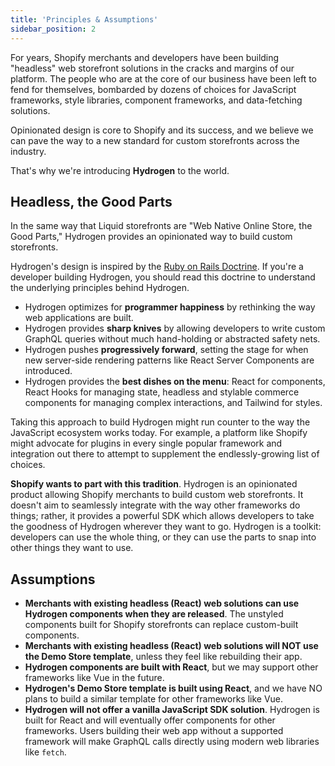 ```yaml
---
title: 'Principles & Assumptions'
sidebar_position: 2
---
```


For years, Shopify merchants and developers have been building "headless" web storefront solutions in the cracks and margins of our platform. The people who are at the core of our business have been left to fend for themselves, bombarded by dozens of choices for JavaScript frameworks, style libraries, component frameworks, and data-fetching solutions.

Opinionated design is core to Shopify and its success, and we believe we can pave the way to a new standard for custom storefronts across the industry.

That's why we're introducing **Hydrogen** to the world.

## Headless, the Good Parts

In the same way that Liquid storefronts are "Web Native Online Store, the Good Parts," Hydrogen provides an opinionated way to build custom storefronts.

Hydrogen's design is inspired by the [Ruby on Rails Doctrine](https://rubyonrails.org/doctrine/). If you're a developer building Hydrogen, you should read this doctrine to understand the underlying principles behind Hydrogen.

- Hydrogen optimizes for **programmer happiness** by rethinking the way web applications are built.
- Hydrogen provides **sharp knives** by allowing developers to write custom GraphQL queries without much hand-holding or abstracted safety nets.
- Hydrogen pushes **progressively forward**, setting the stage for when new server-side rendering patterns like React Server Components are introduced.
- Hydrogen provides the **best dishes on the menu**: React for components, React Hooks for managing state, headless and stylable commerce components for managing complex interactions, and Tailwind for styles.

Taking this approach to build Hydrogen might run counter to the way the JavaScript ecosystem works today. For example, a platform like Shopify might advocate for plugins in every single popular framework and integration out there to attempt to supplement the endlessly-growing list of choices.

**Shopify wants to part with this tradition**. Hydrogen is an opinionated product allowing Shopify merchants to build custom web storefronts. It doesn't aim to seamlessly integrate with the way other frameworks do things; rather, it provides a powerful SDK which allows developers to take the goodness of Hydrogen wherever they want to go. Hydrogen is a toolkit: developers can use the whole thing, or they can use the parts to snap into other things they want to use.

## Assumptions

- **Merchants with existing headless (React) web solutions can use Hydrogen components when they are released**. The unstyled components built for Shopify storefronts can replace custom-built components.
- **Merchants with existing headless (React) web solutions will NOT use the Demo Store template**, unless they feel like rebuilding their app.
- **Hydrogen components are built with React**, but we may support other frameworks like Vue in the future.
- **Hydrogen's Demo Store template is built using React**, and we have NO plans to build a similar template for other frameworks like Vue.
- **Hydrogen will not offer a vanilla JavaScript SDK solution**. Hydrogen is built for React and will eventually offer components for other frameworks. Users building their web app without a supported framework will make GraphQL calls directly using modern web libraries like `fetch`.
